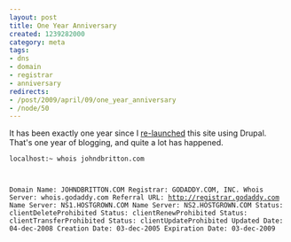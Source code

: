 ```yaml
--- 
layout: post
title: One Year Anniversary
created: 1239282000
category: meta
tags:
- dns
- domain
- registrar
- anniversary
redirects:
- /post/2009/april/09/one_year_anniversary
- /node/50
---
```

It has been exactly one year since I <a href="/post/2008/april/09/website_update">re-launched</a> this site using Drupal. That's one year of blogging, and quite a lot has happened.

<code language="bash">localhost:~ whois johndbritton.com

Domain Name: JOHNDBRITTON.COM
Registrar: GODADDY.COM, INC.
Whois Server: whois.godaddy.com
Referral URL: http://registrar.godaddy.com
Name Server: NS1.HOSTGROWN.COM
Name Server: NS2.HOSTGROWN.COM
Status: clientDeleteProhibited
Status: clientRenewProhibited
Status: clientTransferProhibited
Status: clientUpdateProhibited
Updated Date: 04-dec-2008
Creation Date: 03-dec-2005
Expiration Date: 03-dec-2009
</code>
